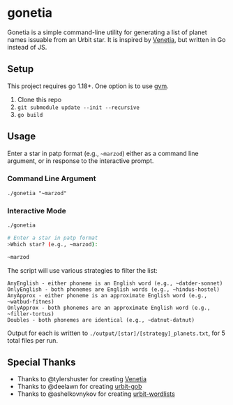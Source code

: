 # gonetia

Gonetia is a simple command-line utility for generating a list of planet names
issuable from an Urbit star. It is inspired by
[Venetia](https://github.com/tylershuster/venetia), but written in Go instead
of JS.

## Setup

This project requires go 1.18+. One option is to use [gvm](https://github.com/moovweb/gvm).

1. Clone this repo
2. `git submodule update --init --recursive`
3. `go build`

## Usage

Enter a star in patp format (e.g., `~marzod`) either as a command line argument, or in response to the interactive prompt.

### Command Line Argument

```
./gonetia "~marzod"
```

### Interactive Mode

```sh
./gonetia

# Enter a star in patp format
>Which star? (e.g., ~marzod):

~marzod
```

The script will use various strategies to filter the list:
```
AnyEnglish - either phoneme is an English word (e.g., ~datder-sonnet)
OnlyEnglish - both phonemes are English words (e.g., ~hindus-hostel)
AnyApprox - either phoneme is an approximate English word (e.g., ~watbud-fitnes)
OnlyApprox - both phonemes are an approximate English word (e.g., ~filler-tortus)
Doubles - both phonemes are identical (e.g., ~datnut-datnut)
```

Output for each is written to `./output/[star]/[strategy]_planets.txt`, for 5 total files per run.

## Special Thanks

- Thanks to @tylershuster for creating [Venetia](https://github.com/tylershuster/venetia)
- Thanks to @deelawn for creating [urbit-gob](https://github.com/deelawn/urbit-gob)
- Thanks to @ashelkovnykov for creating [urbit-wordlists](https://github.com/ashelkovnykov/urbit-wordlists)
